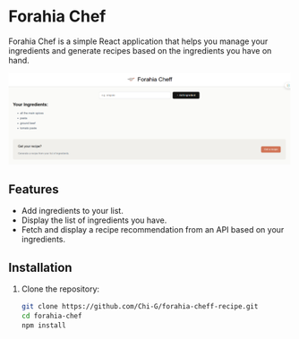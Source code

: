 # Forahia Chef

Forahia Chef is a simple React application that helps you manage your ingredients and generate recipes based on the ingredients you have on hand.

![Forahia Chef Screenshot](./src/images/sample.png)

## Features

- Add ingredients to your list.
- Display the list of ingredients you have.
- Fetch and display a recipe recommendation from an API based on your ingredients.

## Installation

1. Clone the repository:
   ```sh
   git clone https://github.com/Chi-G/forahia-cheff-recipe.git
   cd forahia-chef
   npm install
